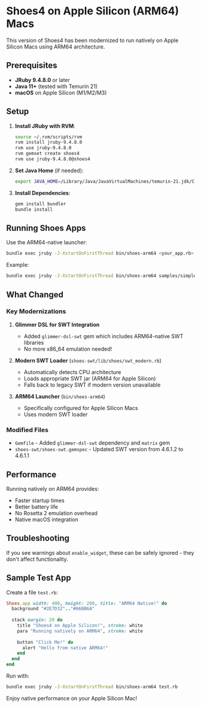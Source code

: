 # Shoes4 on Apple Silicon (ARM64) Macs

This version of Shoes4 has been modernized to run natively on Apple Silicon Macs using ARM64 architecture.

## Prerequisites

- **JRuby 9.4.8.0** or later
- **Java 11+** (tested with Temurin 21)
- **macOS** on Apple Silicon (M1/M2/M3)

## Setup

1. **Install JRuby with RVM**:
   ```bash
   source ~/.rvm/scripts/rvm
   rvm install jruby-9.4.8.0
   rvm use jruby-9.4.8.0
   rvm gemset create shoes4
   rvm use jruby-9.4.8.0@shoes4
   ```

2. **Set Java Home** (if needed):
   ```bash
   export JAVA_HOME=/Library/Java/JavaVirtualMachines/temurin-21.jdk/Contents/Home
   ```

3. **Install Dependencies**:
   ```bash
   gem install bundler
   bundle install
   ```

## Running Shoes Apps

Use the ARM64-native launcher:

```bash
bundle exec jruby -J-XstartOnFirstThread bin/shoes-arm64 <your_app.rb>
```

Example:
```bash
bundle exec jruby -J-XstartOnFirstThread bin/shoes-arm64 samples/simple_calc.rb
```

## What Changed

### Key Modernizations

1. **Glimmer DSL for SWT Integration**
   - Added `glimmer-dsl-swt` gem which includes ARM64-native SWT libraries
   - No more x86_64 emulation needed!

2. **Modern SWT Loader** (`shoes-swt/lib/shoes/swt_modern.rb`)
   - Automatically detects CPU architecture
   - Loads appropriate SWT jar (ARM64 for Apple Silicon)
   - Falls back to legacy SWT if modern version unavailable

3. **ARM64 Launcher** (`bin/shoes-arm64`)
   - Specifically configured for Apple Silicon Macs
   - Uses modern SWT loader

### Modified Files

- `Gemfile` - Added `glimmer-dsl-swt` dependency and `matrix` gem
- `shoes-swt/shoes-swt.gemspec` - Updated SWT version from 4.6.1.2 to 4.6.1.1

## Performance

Running natively on ARM64 provides:
- Faster startup times
- Better battery life
- No Rosetta 2 emulation overhead
- Native macOS integration

## Troubleshooting

If you see warnings about `enable_widget`, these can be safely ignored - they don't affect functionality.

## Sample Test App

Create a file `test.rb`:

```ruby
Shoes.app width: 400, height: 200, title: "ARM64 Native!" do
  background "#2E7D32".."#66BB6A"
  
  stack margin: 20 do
    title "Shoes4 on Apple Silicon!", stroke: white
    para "Running natively on ARM64", stroke: white
    
    button "Click Me!" do
      alert "Hello from native ARM64!"
    end
  end
end
```

Run with:
```bash
bundle exec jruby -J-XstartOnFirstThread bin/shoes-arm64 test.rb
```

Enjoy native performance on your Apple Silicon Mac!